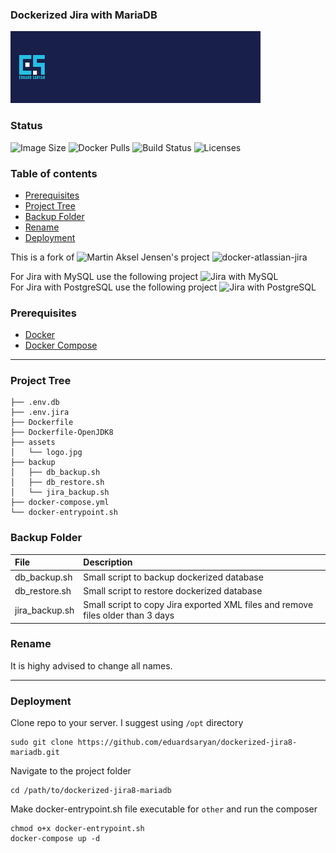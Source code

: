 ### Dockerized Jira with MariaDB

![Logo](./assets/git2.png)

### Status
<img alt="Image Size" src="https://img.shields.io/docker/image-size/eduardsaryan/jira8-mariadb" style="max-width:100%;"> <img alt="Docker Pulls" src="https://img.shields.io/docker/pulls/eduardsaryan/jira8-mariadb" style="max-width:100%;"> <img alt="Build Status" src="https://img.shields.io/docker/cloud/build/eduardsaryan/jira8-mariadb" style="max-width:100%;"> <img alt="Licenses" src="https://img.shields.io/badge/License-GPLv3-blue.svg" style="max-width:100%;">

### Table of contents
* [Prerequisites](#Prerequisites)
* [Project Tree](#Project-Tree)
* [Backup Folder](#Backup-Folder)
* [Rename](#Rename)
* [Deployment](#Deployment)

This is a fork of ![Martin Aksel Jensen's](https://github.com/cptactionhank) project ![docker-atlassian-jira](https://github.com/cptactionhank/docker-atlassian-jira)  <br>

For Jira with MySQL use the following project ![Jira with MySQL](https://github.com/eduardsaryan/dockerized-jira8-mysql) <br>
For Jira with PostgreSQL use the following project ![Jira with PostgreSQL](https://github.com/eduardsaryan/dockerized-jira8-postgresql)

### Prerequisites
*	[Docker](https://www.docker.com/)
*	[Docker Compose](https://docs.docker.com/compose/install/)
------

### Project Tree
```less
├── .env.db
├── .env.jira
├── Dockerfile
├── Dockerfile-OpenJDK8
├── assets
│   └── logo.jpg
├── backup
│   ├── db_backup.sh
│   ├── db_restore.sh
│   └── jira_backup.sh
├── docker-compose.yml
└── docker-entrypoint.sh
```

### Backup Folder
| File                        | Description                                                                           |
| :-------------------------- |:------------------------------------------------------------------------------------- |
| db_backup.sh   | Small script to backup dockerized database                                                         |
| db_restore.sh  | Small script to restore dockerized database                                                        |
| jira_backup.sh | Small script to copy Jira exported XML files and remove files older than 3 days                    |

### Rename
It is highy advised to change all names.

-----

### Deployment
Clone repo to your server. I suggest using ```/opt``` directory
```less
sudo git clone https://github.com/eduardsaryan/dockerized-jira8-mariadb.git
```

Navigate to the project folder
```less
cd /path/to/dockerized-jira8-mariadb
```

Make docker-entrypoint.sh file executable for ```other``` and run the composer

```less
chmod o+x docker-entrypoint.sh
docker-compose up -d
```
